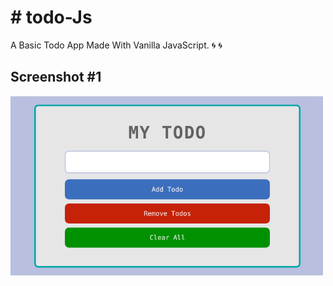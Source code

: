 # # todo-Js
A Basic Todo App Made With Vanilla JavaScript. :cyclone: :cyclone:

## Screenshot #1
<img src="dist/images/todo.png" width="500"> 
